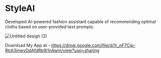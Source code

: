 # StyleAI

Developed AI-powered fashion assistant capable of recommending optimal cloths based on
user-provided text prompts.

![Untitled design (2)](https://github.com/user-attachments/assets/83032f72-654a-4cf1-9ec1-53d57666c39b)

Download My App at - https://drive.google.com/file/d/1r_nF7Cip-RtrA3jnwvDdAfdRb9i1nAwm/view?usp=sharing
